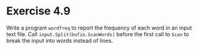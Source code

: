 # Exercise 4.9

Write a program `wordfreq` to report the frequency of each word in an input text file. Call `input.Split(bufio.ScanWords)` before the first call to `Scan` to break the input into words instead of lines.